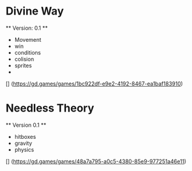 # Divine Way
** Version: 0.1 **
* Movement
* win 
* conditions
* colision
* sprites
* 
[] (https://gd.games/games/1bc922df-e9e2-4192-8467-ea1baf183910)


# Needless Theory
** Version 0.1 **
* hitboxes
* gravity
* physics

[] (https://gd.games/games/48a7a795-a0c5-4380-85e9-977251a46e11)
